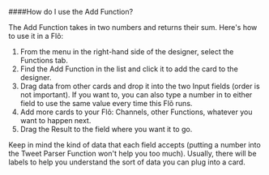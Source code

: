 ####How do I use the Add Function?

The Add Function takes in two numbers and returns their sum. Here's how to use it in a Flõ: 

1. From the menu in the right-hand side of the designer, select the Functions tab.
2. Find the Add Function in the list and click it to add the card to the designer. 
3. Drag data from other cards and drop it into the two Input fields (order is not important). If you want to, you can also type a number in to either field to use the same value every time this Flõ runs. 
4. Add more cards to your Flõ: Channels, other Functions, whatever you want to happen next. 
5. Drag the Result to the field where you want it to go. 

Keep in mind the kind of data that each field accepts (putting a number into the Tweet Parser Function won't help you too much). Usually, there will be labels to help you understand the sort of data you can plug into a card. 